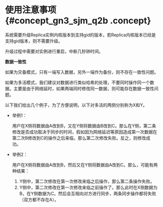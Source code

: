 # 使用注意事项 {#concept_gn3_sjm_q2b .concept}

系统需要升级Replica实例内核版本到支持gid的版本，若Replica内核版本已经是支持gid版本，则不需要升级。

升级过程中需要对实例进行重启，中断几秒钟时间。

**数据一致性**

如果为灾备模式，只有一端写入数据，另外一端作为备份，则不存在一致性问题。

如果为多活模式，我们建议对数据进行类似哈希的处理，不要同时操作同一个数据。主要是由于网络延时，如果两端同时修改同一数据，则可能存在数据一致性问题。

以下我们给出几个例子，为了方便说明，以下对多活的两侧分别称为X和Y。

-   举例1：

    用户在X侧将数据由A改到B，又在Y侧将数据由B改到C。那么在Y侧，第二条修改是否成功取决于同步的时间，假如因为网络延迟等原因造成第一次数据在第二次B修改到C的操作之后来临，那么第二次修改失败。反之，则修改成功。


-   举例2：

    用户在X侧将数据由A改到B，然后又在Y侧将数据由A改到C。那么，可能有两种结果：

    1.  Y侧中，第二次修改在第一次修改来临之后操作，那么第二条操作失败。
    2.  Y侧中，第二次修改在第一次修改来临之前操作了。那么此时在X侧数据为B，在Y侧数据为C。然后会互相向对方进行同步，两条同步操作都将失败（双方都不存在A）。

